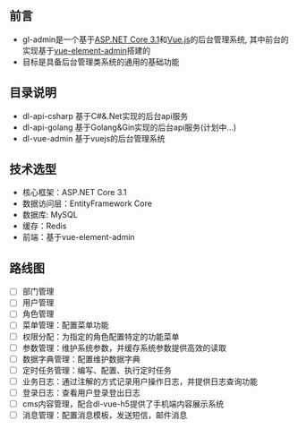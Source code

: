 ## 前言
- gl-admin是一个基于[ASP.NET Core 3.1](https://dotnet.microsoft.com/apps/aspnet)和[Vue.js](https://cn.vuejs.org)的后台管理系统, 其中前台的实现基于[vue-element-admin](https://github.com/PanJiaChen/vue-element-admin)搭建的
- 目标是具备后台管理类系统的通用的基础功能

## 目录说明
- dl-api-csharp 基于C#&.Net实现的后台api服务
- dl-api-golang 基于Golang&Gin实现的后台api服务(计划中...)
- dl-vue-admin 基于vuejs的后台管理系统

## 技术选型
- 核心框架：ASP.NET Core 3.1
- 数据访问层：EntityFramework Core
- 数据库: MySQL
- 缓存：Redis
- 前端：基于vue-element-admin

## 路线图
- [ ] 部门管理
- [ ] 用户管理
- [ ] 角色管理
- [ ] 菜单管理：配置菜单功能
- [ ] 权限分配：为指定的角色配置特定的功能菜单
- [ ] 参数管理：维护系统参数，并缓存系统参数提供高效的读取
- [ ] 数据字典管理：配置维护数据字典
- [ ] 定时任务管理：编写、配置、执行定时任务
- [ ] 业务日志：通过注解的方式记录用户操作日志，并提供日志查询功能
- [ ] 登录日志：查看用户登录登出日志
- [ ] cms内容管理，配合dl-vue-h5提供了手机端内容展示系统
- [ ] 消息管理：配置消息模板，发送短信，邮件消息
